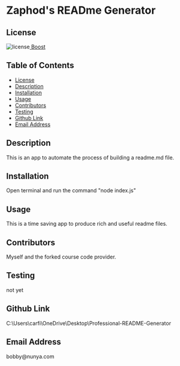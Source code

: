 ##  <h1>Zaphod's READme Generator</h1><h2> License </h2>
![license](https://img.shields.io/badge/License-Boost_1.0-lightblue.svg)[  Boost](https://www.boost.org/LICENSE_1_0.txt)<h2> Table of Contents </h2> 
- [License](#license) 
- [Description](#description) 
- [Installation](#installation) 
- [Usage](#usage) 
- [Contributors](#contributors) 
- [Testing](#testing) 
- [Github Link](#github) 
- [Email Address](#email) 
<h2>Description</h2> <p>This is an app to automate the process of building a readme.md file.</p><h2>Installation</h2> <p>Open terminal and run the command "node index.js"</p><h2>Usage</h2> <p>This is a time saving app to produce rich and useful readme files.</p><h2>Contributors</h2> <p>Myself and the forked course code provider.</p><h2>Testing</h2> <p>not yet</p><h2>Github Link</h2> <p>C:\Users\carfi\OneDrive\Desktop\Professional-README-Generator</p><h2>Email Address</h2><p>bobby@nunya.com</p>